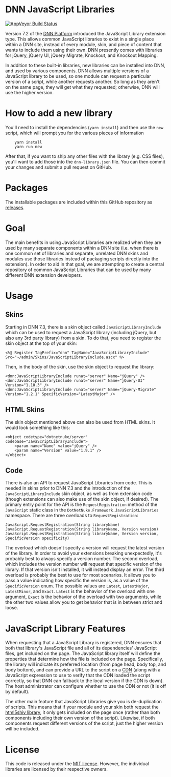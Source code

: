 # DNN JavaScript Libraries

[![AppVeyor Build Status](https://ci.appveyor.com/api/projects/status/github/EngageSoftware/Dnn-JavaScript-Libraries?svg=true)](https://ci.appveyor.com/project/bdukes/dnn-javascript-libraries)

Version 7.2 of the [DNN Platform](http://www.dnnsoftware.com) introduced the
JavaScript Library extension type. This allows common JavaScript libraries to
exist in a single place within a DNN site, instead of every module, skin, and
piece of content that wants to include them using their own. DNN presently
comes with libraries for jQuery, jQuery UI, jQuery Migrate, Knockout, and
Knockout Mapping.

In addition to these built-in libraries, new libraries can be installed into
DNN, and used by various components. DNN allows multiple versions of a
JavaScript library to be used, so one module can request a particular version
of a script, while another requests another. So long as they aren't on the same
page, they will get what they requested; otherwise, DNN will use the higher
version.

# How to add a new library

You'll need to install the dependencies (`yarn install`) and then use the `new`
script, which will prompt you for the various pieces of information

```
    yarn install
    yarn run new
```

After that, if you want to ship any other files with the library (e.g. CSS
files), you'll want to add those into the `dnn-library.json` file. You can then
commit your changes and submit a pull request on GitHub.

# Packages

The installable packages are included within this GitHub repository as
[releases](/EngageSoftware/DNN-JavaScript-Libraries/releases).

# Goal

The main benefits in using JavaScript Libraries are realized when they are used
by many separate components within a DNN site (i.e. when there is one common
set of libraries and separate, unrelated DNN skins and modules use those
libraries instead of packaging scripts directly into the extension). In order
to aid in that goal, we are attempting to create a central repository
of common JavaScript Libraries that can be used by many different DNN extension
developers.

# Usage

## Skins

Starting in DNN 7.3, there is a skin object called `JavaScriptLibraryInclude`
which can be used to request a JavaScript library (including jQuery, but also
any 3rd party library) from a skin. To do that, you need to register the skin
object at the top of your skin:

    <%@ Register TagPrefix="dnn" TagName="JavaScriptLibraryInclude" Src="~/admin/Skins/JavaScriptLibraryInclude.ascx" %>

Then, in the body of the skin, use the skin object to request the library:

    <dnn:JavaScriptLibraryInclude runat="server" Name="jQuery" />
    <dnn:JavaScriptLibraryInclude runat="server" Name="jQuery-UI" Version="1.10.3" />
    <dnn:JavaScriptLibraryInclude runat="server" Name="jQuery-Migrate" Version="1.2.1" SpecificVersion="LatestMajor" />

## HTML Skins

The skin object mentioned above can also be used from HTML skins. It would
look something like this:

    <object codetype="dotnetnuke/server" codebase="JavaScriptLibraryInclude">
        <param name="Name" value="jQuery" />
        <param name="Version" value="1.9.1" />
    </object>

## Code

There is also an API to request JavaScript Libraries from code. This is needed
in skins prior to DNN 7.3 and the introduction of the `JavaScriptLibraryInclude`
skin object, as well as from extension code (though extensions can also make use
of the skin object, if desired). The primary entry point for the API is the
`RequestRegistration` method of the `JavaScript` static class in the
`DotNetNuke.Framework.JavaScriptLibraries` namespace. There are three overloads
to `RequestRegistration`:

    JavaScript.RequestRegistration(String libraryName)
    JavaScript.RequestRegistration(String libraryName, Version version)
    JavaScript.RequestRegistration(String libraryName, Version version, SpecificVersion specificity)

The overload which doesn't specify a version will request the latest version of
the library. In order to avoid your extensions breaking unexpectedly, it's
probably best to always specify a version number. The second overload, which
includes the version number will request that specific version of the library.
If that version isn't installed, it will instead display an error. The third
overload is probably the best to use for most scenarios. It allows you to pass
a value indicating how specific the version is, as a value of the
`SpecificVersion` enum. The possible values are `Latest`, `LatestMajor`,
`LatestMinor`, and `Exact`. `Latest` is the behavior of the overload with one
argument, `Exact` is the behavior of the overload with two arguments, while the
other two values allow you to get behavior that is in between strict and loose.

# JavaScript Library Features

When requesting that a JavaScript Library is registered, DNN ensures that
both that library's JavaScript file and all of its dependencies' JavaScript
files, get included on the page. The JavaScript library itself will define the
properties that determine how the file is included on the page. Specifically,
the library will indicate its preferred location (from page head, body top, and
body bottom), and can provide a URL to the script on a
<abbr title="Content Distribution Network">CDN</abbr> (along with a JavaScript
expression to use to verify that the CDN loaded the script correctly, so that
DNN can fallback to the local version if the CDN is down). The host
administrator can configure whether to use the CDN or not (it is off by
default).

The other main feature that JavaScript Libraries give you is de-duplication of
scripts. This means that if your module and your skin both request the
[html5shiv library](http://www.dnnsoftware.com/forge/html5shiv), it only gets
included on the page once (rather than both components including their own
version of the script). Likewise, if both components request different versions
of the script, just the higher version will be included.

# License

This code is released under the [MIT license](LICENSE.md).
However, the individual libraries are licensed by their respective owners.
